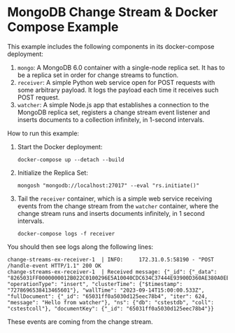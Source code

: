 # MongoDB Change Stream & Docker Compose Example

This example includes the following components in its docker-compose deployment:

1. `mongo`: A MongoDB 6.0 container with a single-node replica set.  It has to be a replica set in order for
   change streams to function.
2. `receiver`: A simple Python web service open for POST requests with some arbitrary payload. It logs the payload each
   time it receives such POST request.
3. `watcher`: A simple Node.js app that establishes a connection to the MongoDB replica set, registers a change
   stream event listener and inserts documents to a collection infinitely, in 1-second intervals.

How to run this example:

1. Start the Docker deployment:

    ```shell
    docker-compose up --detach --build
    ```

2. Initialize the Replica Set:

    ```shell
    mongosh "mongodb://localhost:27017" --eval "rs.initiate()"
    ```

3. Tail the `receiver` container, which is a simple web service receiving events from the change stream
   from the `watcher` container, where the change stream runs and inserts documents infinitely, in 1 second intervals.

    ```shell
    docker-compose logs -f receiver
    ```
   
You should then see logs along the following lines: 

```
change-streams-ex-receiver-1  | INFO:     172.31.0.5:58190 - "POST /handle-event HTTP/1.1" 200 OK
change-streams-ex-receiver-1  | Received message: {"_id": {"_data": "8265031FF0000000012B022C0100296E5A10040CDC634C37444E93900D360AE380A0EE46645F6964006465031FF0A5030D125EEC78B40004"}, "operationType": "insert", "clusterTime": {"$timestamp": "7278696538413465601"}, "wallTime": "2023-09-14T15:00:00.533Z", "fullDocument": {"_id": "65031ff0a5030d125eec78b4", "iter": 624, "message": "Hello from watcher"}, "ns": {"db": "cstestdb", "coll": "cstestcoll"}, "documentKey": {"_id": "65031ff0a5030d125eec78b4"}}
```

These events are coming from the change stream.
